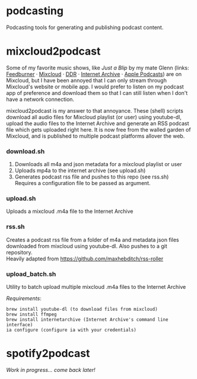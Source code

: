 # podcasting
Podcasting tools for generating and publishing podcast content.

# mixcloud2podcast

Some of my favorite music shows, like *Just a Blip* by my mate Glenn (links: [Feedburner](http://feeds.feedburner.com/just-a-blip) · [Mixcloud](https://www.mixcloud.com/DublinDigitalRadio/playlists/just-a-blip) · [DDR](https://listen.dublindigitalradio.com/resident/just-a-blip) · [Internet Archive](https://archive.org/details/@abmc?&and[]=subject%3A%22justablip%22) · [Apple Podcasts](https://podcasts.apple.com/us/podcast/just-a-blip/id1565531309)) are on Mixcloud, but I have been annoyed that I can only stream through Mixcloud's website or mobile app. I would prefer to listen on my podcast app of preference and download them so that I can still listen when I don't have a network connection. 

mixcloud2podcast is my answer to that annoyance. These (shell) scripts download all audio files for Mixcloud playlist (or user) using youtube-dl, upload the audio files to the Internet Archive and generate an RSS podcast file which gets uploaded right here. It is now free from the walled garden of Mixcloud, and is published to multiple podcast platforms allover the web.

### download.sh
1. Downloads all m4a and json metadata for a mixcloud playlist or user  
2. Uploads mp4a to the internet archive (see upload.sh)  
3. Generates podcast rss file and pushes to this repo (see rss.sh)  
Requires a configuration file to be passed as argument.

### upload.sh
Uploads a mixcloud .m4a file to the Internet Archive

### rss.sh
Creates a podcast rss file from a folder of m4a and metadata json files downloaded from mixcloud using youtube-dl. Also pushes to a git repository.  
Heavily adapted from https://github.com/maxhebditch/rss-roller

### upload_batch.sh
Utility to batch upload multiple mixcloud .m4a files to the Internet Archive

_Requirements_:  

    brew install youtube-dl (to download files from mixcloud)  
    brew install ffmpeg  
    brew install internetarchive (Internet Archive's command line interface)  
    ia configure (configure ia with your credentials)  

# spotify2podcast

_Work in progress... come back later!_

